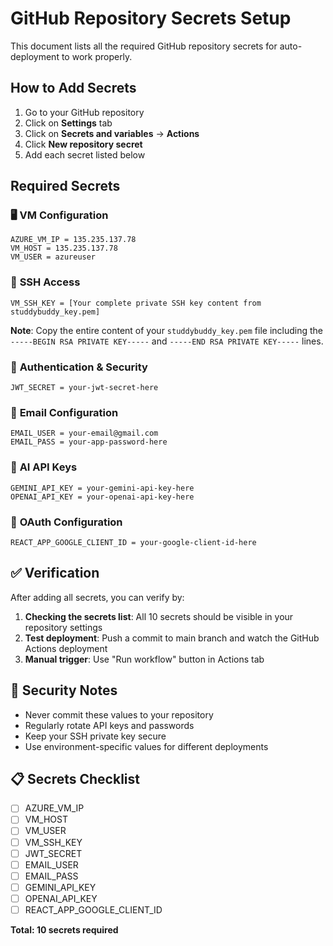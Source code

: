 # GitHub Repository Secrets Setup

This document lists all the required GitHub repository secrets for auto-deployment to work properly.

## How to Add Secrets

1. Go to your GitHub repository
2. Click on **Settings** tab
3. Click on **Secrets and variables** → **Actions**
4. Click **New repository secret**
5. Add each secret listed below

## Required Secrets

### 🖥️ **VM Configuration**
```
AZURE_VM_IP = 135.235.137.78
VM_HOST = 135.235.137.78
VM_USER = azureuser
```

### 🔐 **SSH Access**
```
VM_SSH_KEY = [Your complete private SSH key content from studdybuddy_key.pem]
```
**Note**: Copy the entire content of your `studdybuddy_key.pem` file including the `-----BEGIN RSA PRIVATE KEY-----` and `-----END RSA PRIVATE KEY-----` lines.

### 🔑 **Authentication & Security**
```
JWT_SECRET = your-jwt-secret-here
```

### 📧 **Email Configuration**
```
EMAIL_USER = your-email@gmail.com
EMAIL_PASS = your-app-password-here
```

### 🤖 **AI API Keys**
```
GEMINI_API_KEY = your-gemini-api-key-here
OPENAI_API_KEY = your-openai-api-key-here
```

### 🔐 **OAuth Configuration**
```
REACT_APP_GOOGLE_CLIENT_ID = your-google-client-id-here
```

## ✅ Verification

After adding all secrets, you can verify by:

1. **Checking the secrets list**: All 10 secrets should be visible in your repository settings
2. **Test deployment**: Push a commit to main branch and watch the GitHub Actions deployment
3. **Manual trigger**: Use "Run workflow" button in Actions tab

## 🚨 Security Notes

- Never commit these values to your repository
- Regularly rotate API keys and passwords
- Keep your SSH private key secure
- Use environment-specific values for different deployments

## 📋 Secrets Checklist

- [ ] AZURE_VM_IP
- [ ] VM_HOST  
- [ ] VM_USER
- [ ] VM_SSH_KEY
- [ ] JWT_SECRET
- [ ] EMAIL_USER
- [ ] EMAIL_PASS
- [ ] GEMINI_API_KEY
- [ ] OPENAI_API_KEY
- [ ] REACT_APP_GOOGLE_CLIENT_ID

**Total: 10 secrets required**
